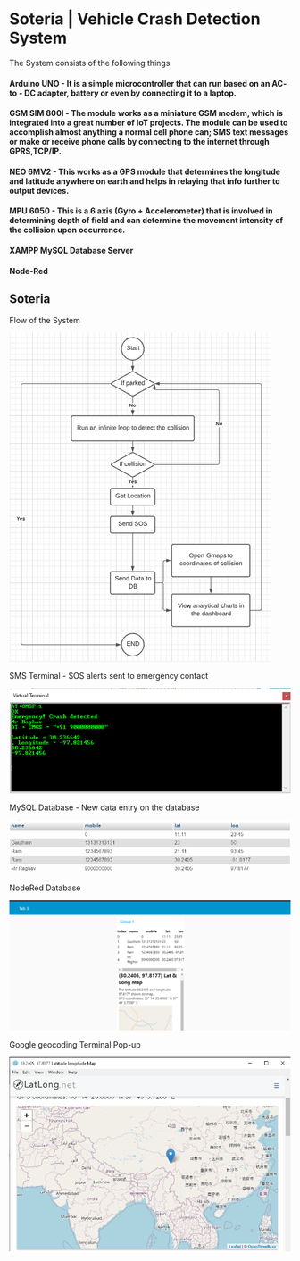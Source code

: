 
# Soteria | Vehicle Crash Detection System

The System consists of the following things
#### Arduino UNO - It is a simple microcontroller that can run based on an AC- to - DC adapter, battery or even by connecting it to a laptop.
#### GSM SIM 800l - The module works as a miniature GSM modem, which is integrated into a great number of IoT projects. The module can be used to accomplish almost anything a normal cell phone can; SMS text messages or make or receive phone calls by connecting to the internet through GPRS,TCP/IP.
#### NEO 6MV2 - This works as a GPS module that determines the longitude and latitude anywhere on earth and helps in relaying that info further to output devices.
#### MPU 6050 - This is a 6 axis (Gyro + Accelerometer) that is involved in determining depth of field and can determine the movement intensity of the collision upon occurrence.
#### XAMPP MySQL Database Server
#### Node-Red



## Soteria 

Flow of the System

![App Screenshot](https://raw.githubusercontent.com/ramanathtawker/soteria/main/images/Flow.png)

SMS Terminal - SOS alerts sent to emergency contact

![App Screenshot](https://raw.githubusercontent.com/ramanathtawker/soteria/main/images/Proteous.png)

MySQL Database - New data entry on the database

![App Screenshot](https://raw.githubusercontent.com/ramanathtawker/soteria/main/images/Output.png)

NodeRed Database

![App Screenshot](https://raw.githubusercontent.com/ramanathtawker/soteria/main/images/node-red.png)

Google geocoding Terminal Pop-up

![App Screenshot](https://raw.githubusercontent.com/ramanathtawker/soteria/main/images/geolocation.png)



